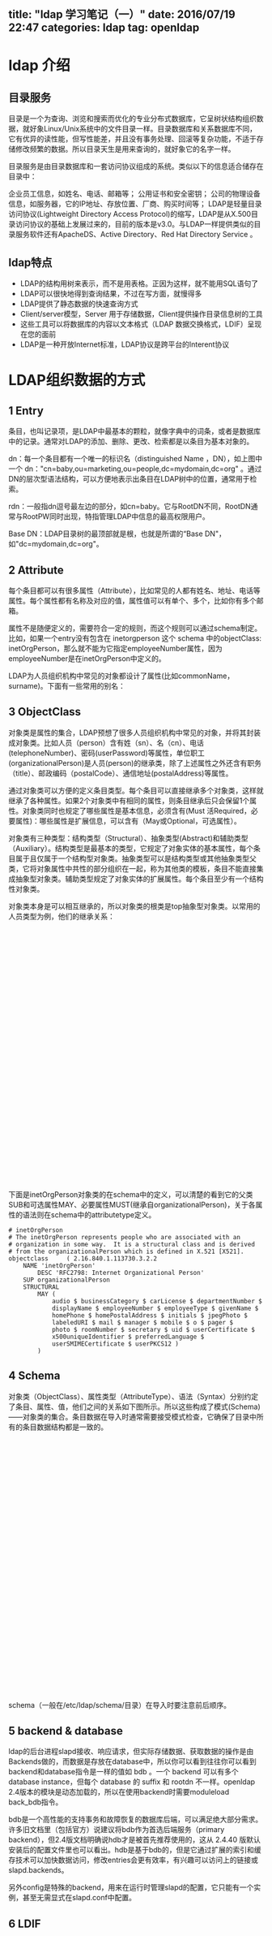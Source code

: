 title:  "ldap 学习笔记（一）"
date:   2016/07/19 22:47
categories: ldap
tag: openldap
---

# ldap 介绍

## 目录服务

目录是一个为查询、浏览和搜索而优化的专业分布式数据库，它呈树状结构组织数据，就好象Linux/Unix系统中的文件目录一样。目录数据库和关系数据库不同，它有优异的读性能，但写性能差，并且没有事务处理、回滚等复杂功能，不适于存储修改频繁的数据。所以目录天生是用来查询的，就好象它的名字一样。

目录服务是由目录数据库和一套访问协议组成的系统。类似以下的信息适合储存在目录中：

企业员工信息，如姓名、电话、邮箱等；
公用证书和安全密钥；
公司的物理设备信息，如服务器，它的IP地址、存放位置、厂商、购买时间等；
LDAP是轻量目录访问协议(Lightweight Directory Access Protocol)的缩写，LDAP是从X.500目录访问协议的基础上发展过来的，目前的版本是v3.0。与LDAP一样提供类似的目录服务软件还有ApacheDS、Active Directory、Red Hat Directory Service 。


## ldap特点

* LDAP的结构用树来表示，而不是用表格。正因为这样，就不能用SQL语句了
* LDAP可以很快地得到查询结果，不过在写方面，就慢得多
* LDAP提供了静态数据的快速查询方式
* Client/server模型，Server 用于存储数据，Client提供操作目录信息树的工具
* 这些工具可以将数据库的内容以文本格式（LDAP 数据交换格式，LDIF）呈现在您的面前
* LDAP是一种开放Internet标准，LDAP协议是跨平台的Interent协议

# LDAP组织数据的方式
<script>
var graph = new Q.Graph(canvas);
graph.zoomToOverview();
var basedn = createStep("dc=franciscui,dc=cn", 220, 100, "base dn");
var people = createSmallStep("ou=People", 280, 200,  basedn);
var root = createSmallStep("uid=root", 230, 300,  people);
var www = createSmallStep("uid=www", 330, 300,  people);
var admin = createSmallStep("ou=Admin", 180, 200,  basedn);
var group = createSmallStep("ou=Group", 380, 200,  basedn);
var www_group = createSmallStep("cn=www", 430, 300,  group);

createEdge(basedn, people, 1);
createEdge(basedn, admin, 1);
createEdge(basedn, group, 1);
createEdge(group, www_group, 1);
createEdge(people, root, 1);
createEdge(people, www, 1);

</script>


## 1 Entry

条目，也叫记录项，是LDAP中最基本的颗粒，就像字典中的词条，或者是数据库中的记录。通常对LDAP的添加、删除、更改、检索都是以条目为基本对象的。

dn：每一个条目都有一个唯一的标识名（distinguished Name ，DN），如上图中一个 dn："cn=baby,ou=marketing,ou=people,dc=mydomain,dc=org" 。通过DN的层次型语法结构，可以方便地表示出条目在LDAP树中的位置，通常用于检索。

rdn：一般指dn逗号最左边的部分，如cn=baby。它与RootDN不同，RootDN通常与RootPW同时出现，特指管理LDAP中信息的最高权限用户。

Base DN：LDAP目录树的最顶部就是根，也就是所谓的“Base DN"，如"dc=mydomain,dc=org"。

## 2 Attribute

每个条目都可以有很多属性（Attribute），比如常见的人都有姓名、地址、电话等属性。每个属性都有名称及对应的值，属性值可以有单个、多个，比如你有多个邮箱。

属性不是随便定义的，需要符合一定的规则，而这个规则可以通过schema制定。比如，如果一个entry没有包含在 inetorgperson 这个 schema 中的objectClass: inetOrgPerson，那么就不能为它指定employeeNumber属性，因为employeeNumber是在inetOrgPerson中定义的。

LDAP为人员组织机构中常见的对象都设计了属性(比如commonName，surname)。下面有一些常用的别名：

## 3 ObjectClass

对象类是属性的集合，LDAP预想了很多人员组织机构中常见的对象，并将其封装成对象类。比如人员（person）含有姓（sn）、名（cn）、电话(telephoneNumber)、密码(userPassword)等属性，单位职工(organizationalPerson)是人员(person)的继承类，除了上述属性之外还含有职务（title）、邮政编码（postalCode）、通信地址(postalAddress)等属性。

通过对象类可以方便的定义条目类型。每个条目可以直接继承多个对象类，这样就继承了各种属性。如果2个对象类中有相同的属性，则条目继承后只会保留1个属性。对象类同时也规定了哪些属性是基本信息，必须含有(Must 活Required，必要属性)：哪些属性是扩展信息，可以含有（May或Optional，可选属性）。

对象类有三种类型：结构类型（Structural）、抽象类型(Abstract)和辅助类型（Auxiliary）。结构类型是最基本的类型，它规定了对象实体的基本属性，每个条目属于且仅属于一个结构型对象类。抽象类型可以是结构类型或其他抽象类型父类，它将对象属性中共性的部分组织在一起，称为其他类的模板，条目不能直接集成抽象型对象类。辅助类型规定了对象实体的扩展属性。每个条目至少有一个结构性对象类。

对象类本身是可以相互继承的，所以对象类的根类是top抽象型对象类。以常用的人员类型为例，他们的继承关系：
<div style="height: 500px;" id="canvas1"/>
<script>
var graph = new Q.Graph(canvas1);
graph.zoomToOverview();




function createEdge(from, to, lineWidth, dash){
        var edge = graph.createEdge(from, to);
        edge.setStyle(Q.Styles.EDGE_WIDTH, lineWidth || 3);
        edge.setStyle(Q.Styles.EDGE_COLOR, "#1D4876");
    if(dash){
                edge.setStyle(Q.Styles.EDGE_LINE_DASH, [10, 10]);
            
    }
        return edge;

}
function createAssistNode(label, x, y, parent){
        var node = graph.createText(label, x, y);
        node.setStyle(Q.Styles.LABEL_BORDER, 1);
        node.setStyle(Q.Styles.LABEL_BORDER_STYLE, "#A020F0");
        node.setStyle(Q.Styles.LABEL_FONT_SIZE, 16);
        node.setStyle(Q.Styles.LABEL_PADDING, 5);
        node.setStyle(Q.Styles.LABEL_SIZE, new Q.Size(70, 35));
        node.setStyle(Q.Styles.LABEL_BACKGROUND_COLOR, "#FFF");
        node.anchorPosition = Q.Position.LEFT_TOP;
    if(parent){
                node.parent = parent;
                node.host = parent;
            
    }
        return node;

}
function createStructNode(label, x, y, parent){
        var node = graph.createText(label, x, y);
        node.setStyle(Q.Styles.LABEL_BORDER, 1);
        node.setStyle(Q.Styles.LABEL_BORDER_STYLE, "#ED9121");
        node.setStyle(Q.Styles.LABEL_FONT_SIZE, 16);
        node.setStyle(Q.Styles.LABEL_PADDING, 5);
        node.setStyle(Q.Styles.LABEL_SIZE, new Q.Size(70, 35));
        node.setStyle(Q.Styles.LABEL_BACKGROUND_COLOR, "#FFF");
        node.anchorPosition = Q.Position.LEFT_TOP;
    if(parent){
                node.parent = parent;
                node.host = parent;
            
    }
        return node;

}
function createAbstractNode(label, x, y, parent){
        var node = graph.createText(label, x, y);
        node.setStyle(Q.Styles.LABEL_BORDER, 1);
        node.setStyle(Q.Styles.LABEL_BORDER_STYLE, "#1D4876");
        node.setStyle(Q.Styles.LABEL_FONT_SIZE, 16);
        node.setStyle(Q.Styles.LABEL_PADDING, 5);
        node.setStyle(Q.Styles.LABEL_SIZE, new Q.Size(70, 35));
        node.setStyle(Q.Styles.LABEL_BACKGROUND_COLOR, "#FFF");
        node.anchorPosition = Q.Position.LEFT_TOP;
    if(parent){
                node.parent = parent;
                node.host = parent;
            
    }
        return node;

}
var AbstractNode = createAbstractNode("抽象类型", 400, 50);
var StructNode = createStructNode("结构类型", 400, 100);
var AssistNode = createAssistNode("辅助类型", 400, 150);
var atop = createAbstractNode("top", 220, 100);
var person = createStructNode("person", 220, 170);
var organizationalPerson = createStructNode("organizationalPerson", 20,240,person);
var residentialPerson = createStructNode("residentialPerson", 200, 240,  person);
var ePerson = createAssistNode("ePerson", 380, 240,  person);
var inetOrgPerson = createStructNode("inetOrgPerson", 20, 310,  organizationalPerson);
createEdge(person, atop, 1);
createEdge(organizationalPerson, person, 1);
createEdge(residentialPerson, person, 1);
createEdge(ePerson, person, 1);
createEdge(inetOrgPerson, organizationalPerson, 1);
</script>
</div>

下面是inetOrgPerson对象类的在schema中的定义，可以清楚的看到它的父类SUB和可选属性MAY、必要属性MUST(继承自organizationalPerson)，关于各属性的语法则在schema中的attributetype定义。

<!--lang:c-->

    # inetOrgPerson
    # The inetOrgPerson represents people who are associated with an
    # organization in some way.  It is a structural class and is derived
    # from the organizationalPerson which is defined in X.521 [X521].
    objectclass     ( 2.16.840.1.113730.3.2.2
        NAME 'inetOrgPerson'
            DESC 'RFC2798: Internet Organizational Person'
        SUP organizationalPerson
        STRUCTURAL
            MAY (
                audio $ businessCategory $ carLicense $ departmentNumber $
                displayName $ employeeNumber $ employeeType $ givenName $
                homePhone $ homePostalAddress $ initials $ jpegPhoto $
                labeledURI $ mail $ manager $ mobile $ o $ pager $
                photo $ roomNumber $ secretary $ uid $ userCertificate $
                x500uniqueIdentifier $ preferredLanguage $
                userSMIMECertificate $ userPKCS12 )
            )
            
## 4 Schema

对象类（ObjectClass）、属性类型（AttributeType）、语法（Syntax）分别约定了条目、属性、值，他们之间的关系如下图所示。所以这些构成了模式(Schema)——对象类的集合。条目数据在导入时通常需要接受模式检查，它确保了目录中所有的条目数据结构都是一致的。
<div style="height: 500px;" id="canvas2"/>
<script>
var graph = new Q.Graph(canvas2);
//graph.moveToCenter(0);
graph.zoomOut(0,0);
graph.zoomOut(0,0);
tiaomu = createTextwithBox("条目",100,100)
tiaomu.setStyle(Q.Styles.LABEL_ALIGN_POSITION, Q.Position.CENTER_TOP);
tiaomu.setStyle(Q.Styles.LABEL_FONT_SIZE, 20);
tiaomu.setStyle(Q.Styles.LABEL_SIZE, {width: 340, height: 350});
must = createTextwithBox("must",20,120,tiaomu)
must.setStyle(Q.Styles.LABEL_ALIGN_POSITION, Q.Position.CENTER_TOP);
must.setStyle(Q.Styles.LABEL_FONT_SIZE, 16);
must.setStyle(Q.Styles.LABEL_SIZE, {width: 120, height: 280});
may = createTextwithBox("may",180,120,tiaomu)
may.setStyle(Q.Styles.LABEL_ALIGN_POSITION, Q.Position.CENTER_TOP);
may.setStyle(Q.Styles.LABEL_FONT_SIZE, 16);
may.setStyle(Q.Styles.LABEL_SIZE, {width: 120, height: 280});
      
      
Object1 = createTextwithBox("对象类1",-200,100,null,"#000",14,"#5E2612")
Object2 = createTextwithBox("对象类2",-200,200,null,"#000",14,"#5E2612")
      
      
attr1 = createTextwithBox("属性1",20,50,must,"#000",14,"#5E2612")
attr2 = createTextwithBox("属性2",20,100,must,"#000",14,"#5E2612")
attr3 = createTextwithBox("属性3",20,200,must,"#000",14,"#5E2612")
attr4 = createTextwithBox("属性4",180,100,may,"#000",14,"#5E2612")
attr5 = createTextwithBox("属性5",180,200,may,"#000",14,"#5E2612")
      
attr = createTextwithBox("属性类型",400,180)
attr.setStyle(Q.Styles.LABEL_ALIGN_POSITION, Q.Position.CENTER_TOP);
attr.setStyle(Q.Styles.LABEL_FONT_SIZE, 16);
attr.setStyle(Q.Styles.LABEL_SIZE, {width: 120, height: 200});
      
      
value1 = createTextwithBox("值1",400,140,attr,"#000",14,"#5E2612")
value2 = createTextwithBox("值2",400,200,attr,"#000",14,"#5E2612")
attr_type = createTextwithBox("值2",400,200,attr,"#000",14,"#5E2612")
createEdge_arrow(attr5,attr,1)
      
      
</script>
</div>

schema（一般在/etc/ldap/schema/目录）在导入时要注意前后顺序。

## 5 backend & database

ldap的后台进程slapd接收、响应请求，但实际存储数据、获取数据的操作是由Backends做的，而数据是存放在database中，所以你可以看到往往你可以看到backend和database指令是一样的值如 bdb 。一个 backend 可以有多个 database instance，但每个 database 的 suffix 和 rootdn 不一样。openldap 2.4版本的模块是动态加载的，所以在使用backend时需要moduleload back_bdb指令。

bdb是一个高性能的支持事务和故障恢复的数据库后端，可以满足绝大部分需求。许多旧文档里（包括官方）说建议将bdb作为首选后端服务（primary backend），但2.4版文档明确说hdb才是被首先推荐使用的，这从 2.4.40 版默认安装后的配置文件里也可以看出。hdb是基于bdb的，但是它通过扩展的索引和缓存技术可以加快数据访问，修改entries会更有效率，有兴趣可以访问上的链接或slapd.backends。

另外config是特殊的backend，用来在运行时管理slapd的配置，它只能有一个实例，甚至无需显式在slapd.conf中配置。

## 6 LDIF

